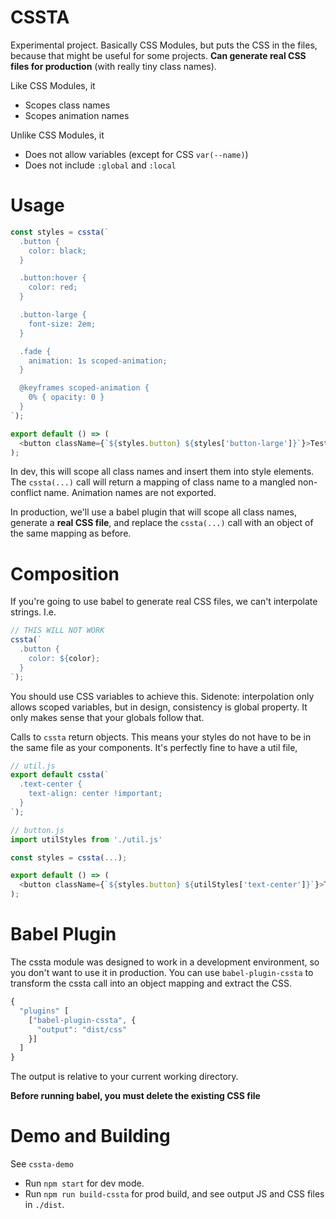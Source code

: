 # CSSTA

Experimental project. Basically CSS Modules, but puts the CSS in the files, because that might be useful for some projects. **Can generate real CSS files for production** (with really tiny class names).

Like CSS Modules, it

* Scopes class names
* Scopes animation names

Unlike CSS Modules, it

* Does not allow variables (except for CSS `var(--name)`)
* Does not include `:global` and `:local`

# Usage

```js
const styles = cssta(`
  .button {
    color: black;
  }

  .button:hover {
    color: red;
  }

  .button-large {
    font-size: 2em;
  }

  .fade {
    animation: 1s scoped-animation;
  }

  @keyframes scoped-animation {
    0% { opacity: 0 }
  }
`);

export default () => (
  <button className={`${styles.button} ${styles['button-large']}`}>Test</button>
);
```

In dev, this will scope all class names and insert them into style elements. The `cssta(...)` call will return a mapping of class name to a mangled non-conflict name. Animation names are not exported.

In production, we'll use a babel plugin that will scope all class names, generate a **real CSS file**, and replace the `cssta(...)` call with an object of the same mapping as before.

# Composition

If you're going to use babel to generate real CSS files, we can't interpolate strings. I.e.

```js
// THIS WILL NOT WORK
cssta(`
  .button {
    color: ${color};
  }
`);
```

You should use CSS variables to achieve this. Sidenote: interpolation only allows scoped variables, but in design, consistency is global property. It only makes sense that your globals follow that.

Calls to `cssta` return objects. This means your styles do not have to be in the same file as your components. It's perfectly fine to have a util file,

```js
// util.js
export default cssta(`
  .text-center {
    text-align: center !important;
  }
`);

// button.js
import utilStyles from './util.js'

const styles = cssta(...);

export default () => (
  <button className={`${styles.button} ${utilStyles['text-center']}`}>Test</button>
);
```

# Babel Plugin

The cssta module was designed to work in a development environment, so you don't want to use it in production. You can use `babel-plugin-cssta` to transform the cssta call into an object mapping and extract the CSS.

```js
{
  "plugins" [
    ["babel-plugin-cssta", {
      "output": "dist/css"
    }]
  ]
}
```

The output is relative to your current working directory.

**Before running babel, you must delete the existing CSS file**

# Demo and Building

See `cssta-demo`

* Run `npm start` for dev mode.
* Run `npm run build-cssta` for prod build, and see output JS and CSS files in `./dist`.

